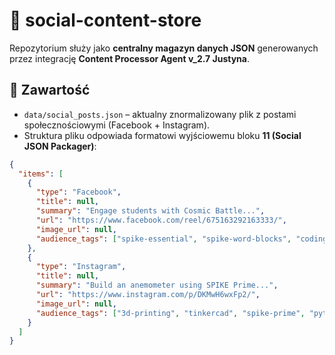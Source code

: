 # 📂 social-content-store

Repozytorium służy jako **centralny magazyn danych JSON** generowanych przez integrację **Content Processor Agent v_2.7 Justyna**.

## 🔹 Zawartość

- `data/social_posts.json` – aktualny znormalizowany plik z postami społecznościowymi (Facebook + Instagram).  
- Struktura pliku odpowiada formatowi wyjściowemu bloku **11 (Social JSON Packager)**:

```json
{
  "items": [
    {
      "type": "Facebook",
      "title": null,
      "summary": "Engage students with Cosmic Battle...",
      "url": "https://www.facebook.com/reel/675163292163333/",
      "image_url": null,
      "audience_tags": ["spike-essential", "spike-word-blocks", "coding-for-kids"]
    },
    {
      "type": "Instagram",
      "title": null,
      "summary": "Build an anemometer using SPIKE Prime...",
      "url": "https://www.instagram.com/p/DKMwH6wxFp2/",
      "image_url": null,
      "audience_tags": ["3d-printing", "tinkercad", "spike-prime", "python"]
    }
  ]
}
